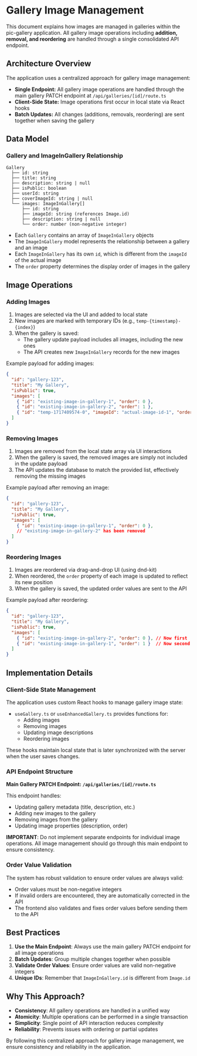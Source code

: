 # Gallery Image Management

This document explains how images are managed in galleries within the pic-gallery application. All gallery image operations including **addition, removal, and reordering** are handled through a single consolidated API endpoint.

## Architecture Overview

The application uses a centralized approach for gallery image management:

- **Single Endpoint:** All gallery image operations are handled through the main gallery PATCH endpoint at `/api/galleries/[id]/route.ts`
- **Client-Side State:** Image operations first occur in local state via React hooks
- **Batch Updates:** All changes (additions, removals, reordering) are sent together when saving the gallery

## Data Model

### Gallery and ImageInGallery Relationship

```
Gallery
  ├── id: string
  ├── title: string
  ├── description: string | null
  ├── isPublic: boolean
  ├── userId: string
  ├── coverImageId: string | null
  └── images: ImageInGallery[]
      ├── id: string
      ├── imageId: string (references Image.id)
      ├── description: string | null
      └── order: number (non-negative integer)
```

- Each `Gallery` contains an array of `ImageInGallery` objects
- The `ImageInGallery` model represents the relationship between a gallery and an image
- Each `ImageInGallery` has its own `id`, which is different from the `imageId` of the actual image
- The `order` property determines the display order of images in the gallery

## Image Operations

### Adding Images

1. Images are selected via the UI and added to local state
2. New images are marked with temporary IDs (e.g., `temp-{timestamp}-{index}`)
3. When the gallery is saved:
   - The gallery update payload includes all images, including the new ones
   - The API creates new `ImageInGallery` records for the new images

Example payload for adding images:

```json
{
  "id": "gallery-123",
  "title": "My Gallery",
  "isPublic": true,
  "images": [
    { "id": "existing-image-in-gallery-1", "order": 0 },
    { "id": "existing-image-in-gallery-2", "order": 1 },
    { "id": "temp-1717409574-0", "imageId": "actual-image-id-1", "order": 2 }
  ]
}
```

### Removing Images

1. Images are removed from the local state array via UI interactions
2. When the gallery is saved, the removed images are simply not included in the update payload
3. The API updates the database to match the provided list, effectively removing the missing images

Example payload after removing an image:

```json
{
  "id": "gallery-123",
  "title": "My Gallery",
  "isPublic": true,
  "images": [
    { "id": "existing-image-in-gallery-1", "order": 0 },
    // "existing-image-in-gallery-2" has been removed
  ]
}
```

### Reordering Images

1. Images are reordered via drag-and-drop UI (using dnd-kit)
2. When reordered, the `order` property of each image is updated to reflect its new position
3. When the gallery is saved, the updated order values are sent to the API

Example payload after reordering:

```json
{
  "id": "gallery-123",
  "title": "My Gallery",
  "isPublic": true,
  "images": [
    { "id": "existing-image-in-gallery-2", "order": 0 }, // Now first
    { "id": "existing-image-in-gallery-1", "order": 1 }  // Now second
  ]
}
```

## Implementation Details

### Client-Side State Management

The application uses custom React hooks to manage gallery image state:

- `useGallery.ts` or `useEnhancedGallery.ts` provides functions for:
  - Adding images
  - Removing images
  - Updating image descriptions
  - Reordering images

These hooks maintain local state that is later synchronized with the server when the user saves changes.

### API Endpoint Structure

**Main Gallery PATCH Endpoint: `/api/galleries/[id]/route.ts`**

This endpoint handles:
- Updating gallery metadata (title, description, etc.)
- Adding new images to the gallery
- Removing images from the gallery
- Updating image properties (description, order)

**IMPORTANT**: Do not implement separate endpoints for individual image operations. All image management should go through this main endpoint to ensure consistency.

### Order Value Validation

The system has robust validation to ensure order values are always valid:

- Order values must be non-negative integers
- If invalid orders are encountered, they are automatically corrected in the API
- The frontend also validates and fixes order values before sending them to the API

## Best Practices

1. **Use the Main Endpoint**: Always use the main gallery PATCH endpoint for all image operations
2. **Batch Updates**: Group multiple changes together when possible
3. **Validate Order Values**: Ensure order values are valid non-negative integers
4. **Unique IDs**: Remember that `ImageInGallery.id` is different from `Image.id`

## Why This Approach?

- **Consistency**: All gallery operations are handled in a unified way
- **Atomicity**: Multiple operations can be performed in a single transaction
- **Simplicity**: Single point of API interaction reduces complexity
- **Reliability**: Prevents issues with ordering or partial updates

By following this centralized approach for gallery image management, we ensure consistency and reliability in the application.
